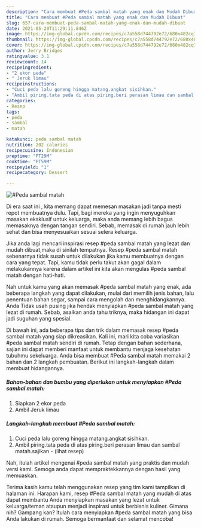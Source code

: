 ```yaml
---
description: "Cara membuat #Peda sambal matah yang enak dan Mudah Dibuat"
title: "Cara membuat #Peda sambal matah yang enak dan Mudah Dibuat"
slug: 657-cara-membuat-peda-sambal-matah-yang-enak-dan-mudah-dibuat
date: 2021-05-20T11:29:11.846Z
image: https://img-global.cpcdn.com/recipes/c7a558d744792e72/680x482cq70/peda-sambal-matah-foto-resep-utama.jpg
thumbnail: https://img-global.cpcdn.com/recipes/c7a558d744792e72/680x482cq70/peda-sambal-matah-foto-resep-utama.jpg
cover: https://img-global.cpcdn.com/recipes/c7a558d744792e72/680x482cq70/peda-sambal-matah-foto-resep-utama.jpg
author: Jerry Bridges
ratingvalue: 3.1
reviewcount: 14
recipeingredient:
- "2 ekor peda"
- " Jeruk limau"
recipeinstructions:
- "Cuci peda lalu goreng hingga matang.angkat sisihkan."
- "Ambil piring.tata peda di atas piring.beri perasan limau dan sambal matah.sajikan           (lihat resep)"
categories:
- Resep
tags:
- peda
- sambal
- matah

katakunci: peda sambal matah 
nutrition: 202 calories
recipecuisine: Indonesian
preptime: "PT29M"
cooktime: "PT59M"
recipeyield: "1"
recipecategory: Dessert

---
```



![#Peda sambal matah](https://img-global.cpcdn.com/recipes/c7a558d744792e72/680x482cq70/peda-sambal-matah-foto-resep-utama.jpg)

Di era  saat ini , kita memang dapat memesan masakan jadi tanpa mesti repot membuatnya dulu. Tapi, bagi mereka yang ingin menyuguhkan masakan eksklusif untuk keluarga, maka anda memang lebih bagus memasaknya dengan tangan sendiri. Sebab, memasak di rumah jauh lebih sehat dan bisa menyesuaikan sesuai selera keluarga.

Jika anda lagi mencari inspirasi resep #peda sambal matah yang lezat dan mudah dibuat,maka di sinilah tempatnya. Resep #peda sambal matah  sebenarnya tidak susah untuk dilakukan jika kamu membuatnya dengan cara yang tepat. Tapi, kamu tidak perlu takut akan gagal dalam melakukannya 
karena dalam artikel ini kita akan mengulas #peda sambal matah dengan hati-hati.  



Nah untuk kamu yang akan memasak #peda sambal matah yang enak, ada beberapa langkah yang dapat dilakukan, mulai dari memilih jenis bahan, lalu penentuan bahan segar, sampai cara mengolah dan menghidangkannya. Anda Tidak usah pusing jika hendak menyiapkan #peda sambal matah yang lezat di rumah. Sebab, asalkan anda  tahu triknya, maka hidangan ini dapat jadi suguhan yang spesial.

Di bawah ini, ada beberapa tips dan trik dalam memasak resep #peda sambal matah yang siap dikreasikan. Kali ini, mari kita coba variasikan #peda sambal matah sendiri di rumah. Tetap dengan bahan sederhana, sajian ini dapat memberi manfaat untuk membantu menjaga kesehatan tubuhmu sekeluarga. Anda bisa membuat #Peda sambal matah memakai 2 bahan dan 2 langkah pembuatan. Berikut ini langkah-langkah dalam membuat hidangannya.

<!--inarticleads1-->

##### Bahan-bahan dan bumbu yang diperlukan untuk menyiapkan #Peda sambal matah:

1. Siapkan 2 ekor peda
1. Ambil  Jeruk limau




<!--inarticleads2-->

##### Langkah-langkah membuat #Peda sambal matah:

1. Cuci peda lalu goreng hingga matang.angkat sisihkan.
1. Ambil piring.tata peda di atas piring.beri perasan limau dan sambal matah.sajikan -           (lihat resep)




Nah, itulah artikel mengenai  #peda sambal matah  yang praktis dan mudah versi kami. Semoga anda dapat mempraktekkannya dengan hasil yang memuaskan. 

Terima kasih kamu telah menggunakan resep yang tim kami tampilkan di halaman ini. Harapan kami, resep  #Peda sambal matah yang mudah di atas dapat membantu Anda menyiapkan masakan yang lezat untuk keluarga/teman ataupun menjadi inspirasi untuk berbisnis kuliner. Gimana nih? Gampang kan? Itulah cara menyiapkan #peda sambal matah yang bisa Anda lakukan di rumah. Semoga bermanfaat dan selamat mencoba!

